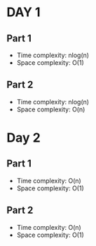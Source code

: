 # DAY 1 
## Part 1
- Time complexity: nlog(n)
- Space complexity: O(1)
## Part 2
- Time complexity: nlog(n)
- Space complexity: O(n)

# Day 2
## Part 1
- Time complexity: O(n)
- Space complexity: O(1)
## Part 2
- Time complexity: O(n)
- Space complexity: O(1)